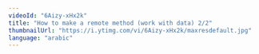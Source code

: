 ```yaml
---
videoId: "6Aizy-xHx2k"
title: "How to make a remote method (work with data) 2/2"
thumbnailUrl: "https://i.ytimg.com/vi/6Aizy-xHx2k/maxresdefault.jpg"
language: "arabic"
---
```

